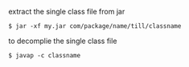 extract the single class file from jar

```
$ jar -xf my.jar com/package/name/till/classname
```

to decomplie the single class file

```
$ javap -c classname 
```
